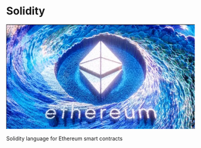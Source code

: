# Solidity

![Ethereum in pool](Ethereum_Pool.png)





Solidity language for Ethereum smart contracts
